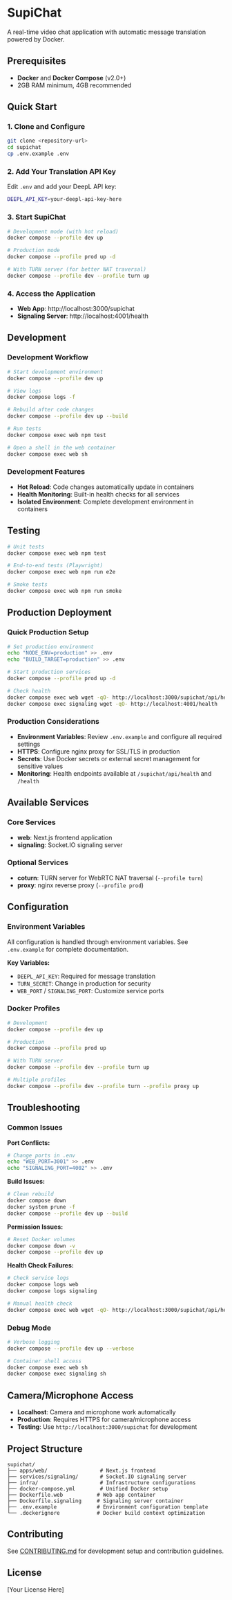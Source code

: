# SupiChat

A real-time video chat application with automatic message translation powered by Docker.

## Prerequisites

- **Docker** and **Docker Compose** (v2.0+)
- 2GB RAM minimum, 4GB recommended

## Quick Start

### 1. Clone and Configure

```bash
git clone <repository-url>
cd supichat
cp .env.example .env
```

### 2. Add Your Translation API Key

Edit `.env` and add your DeepL API key:
```bash
DEEPL_API_KEY=your-deepl-api-key-here
```

### 3. Start SupiChat

```bash
# Development mode (with hot reload)
docker compose --profile dev up

# Production mode  
docker compose --profile prod up -d

# With TURN server (for better NAT traversal)
docker compose --profile dev --profile turn up
```

### 4. Access the Application

- **Web App**: http://localhost:3000/supichat
- **Signaling Server**: http://localhost:4001/health

## Development

### Development Workflow

```bash
# Start development environment
docker compose --profile dev up

# View logs
docker compose logs -f

# Rebuild after code changes
docker compose --profile dev up --build

# Run tests
docker compose exec web npm test

# Open a shell in the web container
docker compose exec web sh
```

### Development Features

- **Hot Reload**: Code changes automatically update in containers
- **Health Monitoring**: Built-in health checks for all services
- **Isolated Environment**: Complete development environment in containers

## Testing

```bash
# Unit tests
docker compose exec web npm test

# End-to-end tests (Playwright)
docker compose exec web npm run e2e

# Smoke tests
docker compose exec web npm run smoke
```

## Production Deployment

### Quick Production Setup

```bash
# Set production environment
echo "NODE_ENV=production" >> .env
echo "BUILD_TARGET=production" >> .env

# Start production services
docker compose --profile prod up -d

# Check health
docker compose exec web wget -qO- http://localhost:3000/supichat/api/health
docker compose exec signaling wget -qO- http://localhost:4001/health
```

### Production Considerations

- **Environment Variables**: Review `.env.example` and configure all required settings
- **HTTPS**: Configure nginx proxy for SSL/TLS in production
- **Secrets**: Use Docker secrets or external secret management for sensitive values
- **Monitoring**: Health endpoints available at `/supichat/api/health` and `/health`

## Available Services

### Core Services
- **web**: Next.js frontend application
- **signaling**: Socket.IO signaling server

### Optional Services  
- **coturn**: TURN server for WebRTC NAT traversal (`--profile turn`)
- **proxy**: nginx reverse proxy (`--profile prod`)

## Configuration

### Environment Variables

All configuration is handled through environment variables. See `.env.example` for complete documentation.

**Key Variables:**
- `DEEPL_API_KEY`: Required for message translation
- `TURN_SECRET`: Change in production for security
- `WEB_PORT` / `SIGNALING_PORT`: Customize service ports

### Docker Profiles

```bash
# Development
docker compose --profile dev up

# Production
docker compose --profile prod up

# With TURN server
docker compose --profile dev --profile turn up

# Multiple profiles
docker compose --profile dev --profile turn --profile proxy up
```

## Troubleshooting

### Common Issues

**Port Conflicts:**
```bash
# Change ports in .env
echo "WEB_PORT=3001" >> .env
echo "SIGNALING_PORT=4002" >> .env
```

**Build Issues:**
```bash
# Clean rebuild
docker compose down
docker system prune -f
docker compose --profile dev up --build
```

**Permission Issues:**
```bash
# Reset Docker volumes
docker compose down -v
docker compose --profile dev up
```

**Health Check Failures:**
```bash
# Check service logs
docker compose logs web
docker compose logs signaling

# Manual health check
docker compose exec web wget -qO- http://localhost:3000/supichat/api/health
```

### Debug Mode

```bash
# Verbose logging
docker compose --profile dev up --verbose

# Container shell access
docker compose exec web sh
docker compose exec signaling sh
```

## Camera/Microphone Access

- **Localhost**: Camera and microphone work automatically
- **Production**: Requires HTTPS for camera/microphone access
- **Testing**: Use `http://localhost:3000/supichat` for development

## Project Structure

```
supichat/
├── apps/web/                 # Next.js frontend
├── services/signaling/       # Socket.IO signaling server
├── infra/                    # Infrastructure configurations
├── docker-compose.yml        # Unified Docker setup
├── Dockerfile.web           # Web app container
├── Dockerfile.signaling     # Signaling server container
├── .env.example             # Environment configuration template
└── .dockerignore            # Docker build context optimization
```

## Contributing

See [CONTRIBUTING.md](CONTRIBUTING.md) for development setup and contribution guidelines.

## License

[Your License Here]